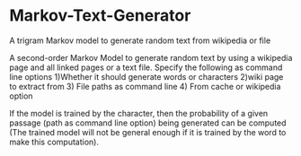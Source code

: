 # Markov-Text-Generator
A trigram Markov model to generate random text from wikipedia or file

A second-order Markov Model to generate random text by using a wikipedia page and all linked pages
or a text file. Specify the following as command line options
                        1)Whether it should generate words or characters
                        2)wiki page to extract from
                        3) File paths as command line
                        4) From cache or wikipedia option
                        
If the model is trained by the character, then the probability of a given passage (path as command line option) being generated can be computed (The trained model will not be general enough if it is trained by the word to make this computation).
